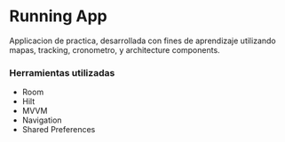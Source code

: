 
# Running App

Applicacion de practica, desarrollada con fines de aprendizaje utilizando mapas, tracking, cronometro, y architecture components.

### Herramientas utilizadas

- Room
- Hilt
- MVVM
- Navigation
- Shared Preferences


